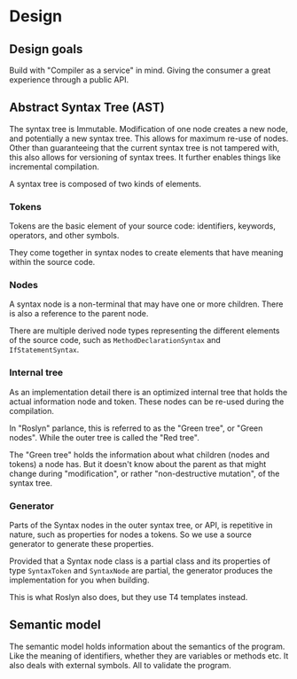 # Design
 
## Design goals

Build with "Compiler as a service" in mind. Giving the consumer a great experience through a public API.

## Abstract Syntax Tree (AST)

The syntax tree is Immutable. Modification of one node creates a new node, and potentially a new syntax tree. This allows for maximum re-use of nodes. Other than guaranteeing that the current syntax tree is not tampered with, this also allows for versioning of syntax trees. It further enables things like incremental compilation.

A syntax tree is composed of two kinds of elements.

### Tokens

Tokens are the basic element of your source code: identifiers, keywords, operators, and other symbols.

They come together in syntax nodes to create elements that have meaning within the source code.

### Nodes

A syntax node is a non-terminal that may have one or more children. There is also a reference to the parent node.

There are multiple derived node types representing the different elements of the source code, such as `MethodDeclarationSyntax` and `IfStatementSyntax`.

### Internal tree

As an implementation detail there is an optimized internal tree that holds the actual information node and token. These nodes can be re-used during the compilation.

In "Roslyn" parlance, this is referred to as the "Green tree", or "Green nodes". While the outer tree is called the "Red tree".

The "Green tree" holds the information about what children (nodes and tokens) a node has. But it doesn't know about the parent as that might change during "modification", or rather "non-destructive mutation", of the syntax tree.

### Generator

Parts of the Syntax nodes in the outer syntax tree, or API, is repetitive in nature, such as properties for nodes a tokens. So we use a source generator to generate these properties. 

Provided that a Syntax node class is a partial class and its properties of type `SyntaxToken` and `SyntaxNode` are partial, the generator produces the implementation for you when building.

This is what Roslyn also does, but they use T4 templates instead.

## Semantic model

The semantic model holds information about the semantics of the program. Like the meaning of identifiers, whether they are variables or methods etc. It also deals with external symbols. All to validate the program.